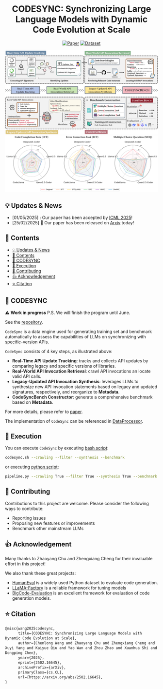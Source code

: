 <div align="center">
<h1>CODESYNC: Synchronizing Large Language Models with Dynamic Code Evolution at Scale </h1>

[![Paper](https://img.shields.io/badge/Paper-%F0%9F%8E%93-lightgrey?style=for-the-badge&logoWidth=40)](https://arxiv.org/abs/2502.16645)
[![Dataset](https://img.shields.io/badge/Dataset-%F0%9F%92%BE-green?style=for-the-badge&logoWidth=40)]()

<img src="Figures/pipeline.png">
<img src="Figures/result.png">
<p align="center">

</p>
</div>

## 💡 Updates & News
- [01/05/2025] : Our paper has been accepted by [ICML 2025](https://icml.cc/)!
- [25/02/2025] :page_facing_up: Our paper has been released on [Arxiv](https://arxiv.org/abs/2502.16645) today!


## :memo: Contents

- [💡 Updates \& News](#-updates--news)
- [:memo: Contents](#memo-contents)
- [💾 CODESYNC](#-codesync)
- [🚀 Execution](#-execution)
- [🤗 Contributing](#-contributing)
- [👍 Acknowledgement](#-acknowledgement)
- [⭐ Citation](#-citation)


<!-- ## Installation -->

## 💾 CODESYNC

⚠️ **Work in progress** 
P.S. We will finish the program until June.

See the [repository](https://github.com/Lucky-Wang-Chenlong/CodeSync).

`CodeSync` is a data engine used for generating training set and benchmark automatically to assess the capabilities of LLMs on synchronizing with specific-version APIs. 

`CodeSync` consists of 4 key steps, as illustrated above:
- **Real-Time API Update Tracking**: tracks and collects API updates by comparing legacy and specific versions of libraries. 
- **Real-World API Invocation Retrieval**: crawl API invocations an locate valid API calls.
- **Legacy-Updated API Invocation Synthesis**: leverages LLMs to synthesize new API invocation statements based on legacy and updated signatures, respectively, and reorganize to **Metadata**.
- **CodeSyncBench Constructor**: generate a comprehensive benchmark based on **Metadata**.

For more details, please refer to [paper](https://arxiv.org/abs/2502.16645).

The implementation of `CodeSync` can be referenced in [DataProcessor](DataProcessor/README.md). 

## 🚀 Execution
You can execute `CodeSync` by executing [bash script](DataProcessor/codesync.sh):
```bash
codesync.sh --crawling --filter --synthesis --benchmark
```
or executing [python script](DataProcessor/pipeline.py):
```bash
pipeline.py --crawling True --filter True --synthesis True --benchmark True
```

## 🤗 Contributing
Contributions to this project are welcome. Please consider the following ways to contribute:

- Reporting issues
- Proposing new features or improvements
- Benchmark other mainstream LLMs


## 👍 Acknowledgement
Many thanks to Zhaoyang Chu and Zhengxiang Cheng for their invaluable effort in this project!

We also thank these great projects:
- [HumanEval](https://github.com/openai/human-eval) is a widely used Python dataset to evaluate code generation. 
- [LLaMA-Factory](https://github.com/hiyouga/LLaMA-Factory) is a reliable framework for tuning models
- [BigCode-Evaluation](https://github.com/bigcode-project/bigcode-evaluation-harness) is an excellent framework for evaluation of code generation models.

## ⭐ Citation

```
@misc{wang2025codesync,
      title={CODESYNC: Synchronizing Large Language Models with Dynamic Code Evolution at Scale}, 
      author={Chenlong Wang and Zhaoyang Chu and Zhengxiang Cheng and Xuyi Yang and Kaiyue Qiu and Yao Wan and Zhou Zhao and Xuanhua Shi and Dongping Chen},
      year={2025},
      eprint={2502.16645},
      archivePrefix={arXiv},
      primaryClass={cs.CL},
      url={https://arxiv.org/abs/2502.16645}, 
}
```
